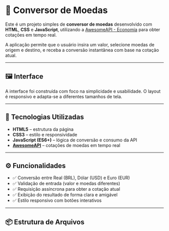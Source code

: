 # 💱 Conversor de Moedas

Este é um projeto simples de **conversor de moedas** desenvolvido com **HTML**, **CSS** e **JavaScript**, utilizando a [AwesomeAPI - Economia](https://docs.awesomeapi.com.br/api-de-moedas) para obter cotações em tempo real.

A aplicação permite que o usuário insira um valor, selecione moedas de origem e destino, e receba a conversão instantânea com base na cotação atual.

---

## 🖼️ Interface

A interface foi construída com foco na simplicidade e usabilidade. O layout é responsivo e adapta-se a diferentes tamanhos de tela.

---

## 🚀 Tecnologias Utilizadas

- **HTML5** – estrutura da página
- **CSS3** – estilo e responsividade
- **JavaScript (ES6+)** – lógica de conversão e consumo da API
- **[AwesomeAPI](https://docs.awesomeapi.com.br/)** – cotações de moedas em tempo real

---

## ⚙️ Funcionalidades

- ✅ Conversão entre Real (BRL), Dólar (USD) e Euro (EUR)
- ✅ Validação de entrada (valor e moedas diferentes)
- ✅ Requisição assíncrona para obter a cotação atual
- ✅ Exibição do resultado de forma clara e amigável
- ✅ Estilo responsivo com botões interativos

---

## 📦 Estrutura de Arquivos

